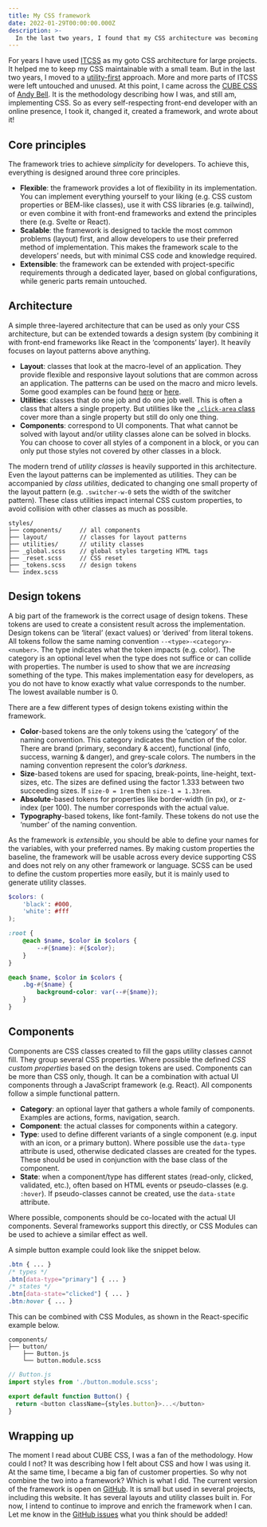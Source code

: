 ```yaml
---
title: My CSS framework
date: 2022-01-29T00:00:00.000Z
description: >-
  In the last two years, I found that my CSS architecture was becoming too complex. But, utility-first frameworks were not doing it for me either. I needed a mix, I needed utility-enabled. Then came CUBE CSS and it all clicked.
---
```


For years I have used [ITCSS](https://www.xfive.co/blog/itcss-scalable-maintainable-css-architecture/) as my goto CSS architecture for large projects. It helped me to keep my CSS maintainable with a small team. But in the last two years, I moved to a [utility-first](https://tailwindcss.com/) approach.  More and more parts of ITCSS were left untouched and unused. At this point, I came across the [CUBE CSS](https://cube.fyi/) of [Andy Bell](https://twitter.com/piccalilli_). It is the methodology describing how I was, and still am, implementing CSS. So as every self-respecting front-end developer with an online presence, I took it, changed it, created a framework, and wrote about it!

## Core principles

The framework tries to achieve *simplicity* for developers. To achieve this, everything is designed around three core principles. 

- **Flexible**: the framework provides a lot of flexibility in its implementation. You can implement everything yourself to your liking (e.g. CSS custom properties or BEM-like classes), use it with CSS libraries (e.g. tailwind), or even combine it with front-end frameworks and extend the principles there (e.g. Svelte or React).  
- **Scalable**: the framework is designed to tackle the most common problems (layout) first, and allow developers to use their preferred method of implementation. This makes the framework scale to the developers’ needs, but with minimal CSS code and knowledge required.
- **Extensible**: the framework can be extended with project-specific requirements through a dedicated layer, based on global configurations, while generic parts remain untouched. 

## Architecture 

A simple three-layered architecture that can be used as only your CSS architecture, but can be extended towards a design system (by combining it with front-end frameworks like React in the ‘components’ layer). It heavily focuses on layout patterns above anything.

* **Layout**: classes that look at the macro-level of an application. They provide flexible and responsive layout solutions that are common across an application. The patterns can be used on the macro and micro levels. Some good examples can be found [here](h) or [here](https://every-layout.dev/). 
* **Utilities**: classes that do one job and do one job well. This is often a class that alters a single property. But utilities like the  [`.click-area` class](https://github.com/kevtiq/bace-css/blob/main/src/utilities/_click-area.scss)  cover more than a single property but still do only one thing.
* **Components**: correspond to UI components. That what cannot be solved with layout and/or utility classes alone can be solved in blocks. You can choose to cover all styles of a component in a block, or you can only put those styles not covered by other classes in a block.

The modern trend of *utility classes* is heavily supported in this architecture. Even the layout patterns can be implemented as utilities. They can be accompanied by *class utilities*, dedicated to changing one small property of the layout pattern (e.g. `.switcher-w-0` sets the width of the switcher pattern). These class utilities impact internal CSS custom properties, to avoid collision with other classes as much as possible. 

```
styles/
├── components/     // all components
├── layout/         // classes for layout patterns
├── utilities/      // utility classes
├── _global.scss    // global styles targeting HTML tags
├── _reset.scss     // CSS reset
├── _tokens.scss    // design tokens
└── index.scss
```

## Design tokens

A big part of the framework is the correct usage of design tokens. These tokens are used to create a consistent result across the implementation. Design tokens can be ‘literal’ (exact values) or ‘derived’ from literal tokens. All tokens follow the same naming convention `--<type>-<category>-<number>`. The type indicates what the token impacts (e.g. color). The category is an optional level when the type does not suffice or can collide with properties. The number is used to show that we are *increasing* something of the type. This makes implementation easy for developers, as you do not have to know exactly what value corresponds to the number. The lowest available number is 0. 

There are a few different types of design tokens existing within the framework. 

- **Color**-based tokens are the only tokens using the ‘category’ of the naming convention. This category indicates the function of the color. There are brand (primary, secondary & accent), functional (info, success, warning & danger), and grey-scale colors. The numbers in the naming convention represent the color’s *darkness*. 
- **Size**-based tokens are used for spacing, break-points, line-height, text-sizes, etc. The sizes are defined using the factor 1.333 between two succeeding sizes. If `size-0 = 1rem`  then  `size-1 = 1.33rem`. 
- **Absolute**-based tokens for properties like border-width (in px), or z-index (per 100). The number corresponds with the actual value. 
- **Typography**-based tokens, like font-family. These tokens do not use the ‘number’ of the naming convention. 

As the framework is *extensible*, you should be able to define your names for the variables, with your preferred names. By making custom properties the baseline, the framework will be usable across every device supporting CSS and does not rely on any other framework or language. SCSS can be used to define the custom properties more easily, but it is mainly used to generate utility classes. 

```scss
$colors: (
    'black': #000,
    'white': #fff
);

:root {
    @each $name, $color in $colors {
        --#{$name}: #{$color};
    }
}

@each $name, $color in $colors {
    .bg-#{$name} {
        background-color: var(--#{$name});
    }
}
```

## Components

Components are CSS classes created to fill the gaps utility classes cannot fill. They group several CSS properties. Where possible the defined *CSS custom properties* based on the design tokens are used. Components can be more than CSS only, though. It can be a combination with actual UI components through a JavaScript framework (e.g. React). All components follow a simple functional pattern. 

- **Category**: an optional layer that gathers a whole family of components. Examples are actions, forms, navigation, search.
- **Component**:  the actual classes for components within a category. 
- **Type**:  used to define different variants of a single component (e.g. input with an icon, or a primary button). Where possible use the `data-type` attribute is used, otherwise dedicated classes are created for the types. These should be used in conjunction with the base class of the component. 
- **State**: when a component/type has different states (read-only, clicked, validated, etc.), often based on HTML events or pseudo-classes (e.g. `:hover`). If pseudo-classes cannot be created, use the `data-state` attribute. 

Where possible, components should be co-located with the actual UI components. Several frameworks support this directly, or CSS Modules can be used to achieve a similar effect as well. 

A simple button example could look like the snippet below. 

```scss
.btn { ... }
/* types */
.btn[data-type="primary"] { ... }
/* states */
.btn[data-state="clicked"] { ... }
.btn:hover { ... }
```

This can be combined with CSS Modules, as shown in the React-specific example below. 

```
components/
├── button/  
    ├── Button.js
    └── button.module.scss
```

```js
// Button.js
import styles from './button.module.scss';

export default function Button() {
  return <button className={styles.button}>...</button>
}
```

## Wrapping up

The moment I read about CUBE CSS, I was a fan of the methodology. How could I not? It was describing how I felt about CSS and how I was using it. At the same time, I became a big fan of customer properties. So why not combine the two into a framework? Which is what I did. The current version of the framework is open on [GitHub](https://github.com/kevtiq/bace-css). It is small but used in several projects, including this website. It has several layouts and utility classes built in. For now, I intend to continue to improve and enrich the framework when I can. Let me know in the [GitHub issues](https://github.com/kevtiq/bace-css/issues) what you think should be added!
